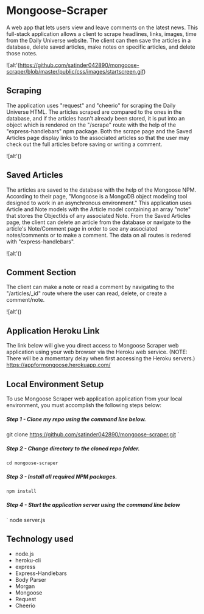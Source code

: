 # Mongoose-Scraper
A web app that lets users view and leave comments on the latest news.
This full-stack application allows a client to scrape headlines, links, images, time from the Daily Universe website. The client can then save the articles in a database, delete saved articles, make notes on specific articles, and delete those notes.

![alt'(https://github.com/satinder042890/mongoose-scraper/blob/master/public/css/images/startscreen.gif)


## Scraping
The application uses "request" and "cheerio" for scraping the Daily Universe HTML. The articles scraped are compared to the ones in the database, and if the articles hasn't already been stored, it is put into an object which is rendered on the "/scrape" route with the help of the "express-handlebars" npm package. Both the scrape page and the Saved Articles page display links to the associated articles so that the user may check out the full articles before saving or writing a comment.

![alt'()


## Saved Articles
The articles are saved to the database with the help of the Mongoose NPM. According to their page, "Mongoose is a MongoDB object modeling tool designed to work in an asynchronous environment." This application uses Article and Note models with the Article model containing an array "note" that stores the ObjectIds of any associated Note. From the Saved Articles page, the client can delete an article from the database or navigate to the article's Note/Comment page in order to see any associated notes/comments or to make a comment. The data on all routes is redered with "express-handlebars".

![alt'()


## Comment Section
The client can make a note or read a comment by navigating to the "/articles/_id" route where the user can read, delete, or create a comment/note.

![alt'()


## Application Heroku Link
The link below will give you direct access to Mongoose Scraper web application using your web browser via the Heroku web service. (NOTE: There will be a momentary delay when first accessing the Heroku servers.)
https://appformongoose.herokuapp.com/

## Local Environment Setup
To use Mongoose Scraper web application application from your local environment, you must accomplish the following steps below:

##### Step 1 - Clone my repo using the command line below.

git clone https://github.com/satinder042890/mongoose-scraper.git
`

##### Step 2 - Change directory to the cloned repo folder.
`
cd mongoose-scraper
`
##### Step 3 - Install all required NPM packages.
`
npm install
`
##### Step 4 - Start the application server using the command line below
`
node server.js

## Technology used

* node.js
* heroku-cli 
* express
* Express-Handlebars 
* Body Parser
* Morgan
* Mongoose
* Request 
* Cheerio 
